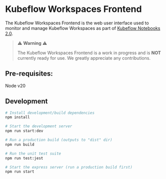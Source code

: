 # Kubeflow Workspaces Frontend
The Kubeflow Workspaces Frontend is the web user interface used to monitor and manage Kubeflow Workspaces as part of [Kubeflow Notebooks 2.0](https://github.com/kubeflow/kubeflow/issues/7156).

> ⚠️ __Warning__ ⚠️
>
> The Kubeflow Workspaces Frontend is a work in progress and is __NOT__ currently ready for use.
> We greatly appreciate any contributions.


## Pre-requisites:

Node v20

## Development

```sh
# Install development/build dependencies
npm install

# Start the development server
npm run start:dev

# Run a production build (outputs to "dist" dir)
npm run build

# Run the unit test suite
npm run test:jest

# Start the express server (run a production build first)
npm run start
```

